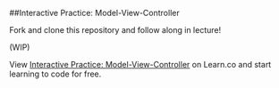 

##Interactive Practice: Model-View-Controller

Fork and clone this repository and follow along in lecture!

(WIP)



<p data-visibility='hidden'>View <a href='https://learn.co/lessons/hs-mvc-interactive-practice' title='Interactive Practice: Model-View-Controller'>Interactive Practice: Model-View-Controller</a> on Learn.co and start learning to code for free.</p>
